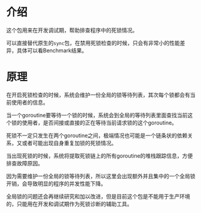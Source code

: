 介绍
====

这个包用来在开发调试期，帮助排查程序中的死锁情况。

可以直接替代原生的`sync`包，在禁用死锁检查的时候，只会有非常小的性能差异，具体可以看Benchmark结果。

原理
====

在开启死锁检查的时候，系统会维护一份全局的锁等待列表，其次每个锁都会有当前使用者的信息。

当一个goroutine要等待一个锁的时候，系统会到全局的等待列表里面查找当前这个锁的使用者，是否间接或直接的正在等待当前请求锁的这个goroutine。

死锁不一定只发生在两个goroutine之间，极端情况也可能是一个链条状的依赖关系，又或者可能出现自身重复加锁的死锁情况。

当出现死锁的时候，系统将提取死锁链上的所有goroutine的堆栈跟踪信息，方便排查故障原因。

因为需要维护一份全局的锁等待列表，所以这里会出现额外并且集中的一个全局锁开销，会导致明显的程序的并发性能下降。

全局锁的问题还会再继续研究和加以改进，但是目前这个包是不能用于生产环境的，只能用在开发和调试期作为死锁诊断的辅助工具。
